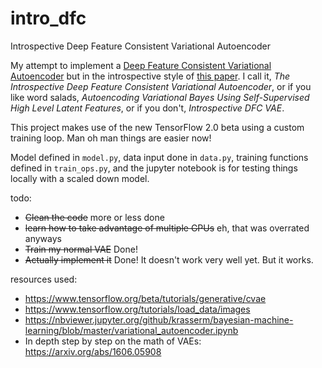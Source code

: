 # intro_dfc
Introspective Deep Feature Consistent Variational Autoencoder

My attempt to implement a [Deep Feature Consistent Variational Autoencoder](https://arxiv.org/abs/1610.00291) but in the introspective style of [this paper](https://arxiv.org/abs/1807.06358). I call it, *The Introspective Deep Feature Consistent Variational Autoencoder*, or if you like word salads, *Autoencoding Variational Bayes Using Self-Supervised High Level Latent Features*, or if you don't, *Introspective DFC VAE*.

This project makes use of the new TensorFlow 2.0 beta using a custom training loop. Man oh man things are easier now!

Model defined in `model.py`, data input done in `data.py`, training functions defined in `train_ops.py`, and the jupyter notebook is for testing things locally with a scaled down model.

todo:
* ~~Clean the code~~ more or less done
* ~~learn how to take advantage of multiple GPUs~~ eh, that was overrated anyways
* ~~Train my normal VAE~~ Done!
* ~~Actually implement it~~ Done! It doesn't work very well yet. But it works.

resources used:
* https://www.tensorflow.org/beta/tutorials/generative/cvae
* https://www.tensorflow.org/tutorials/load_data/images
* https://nbviewer.jupyter.org/github/krasserm/bayesian-machine-learning/blob/master/variational_autoencoder.ipynb
* In depth step by step on the math of VAEs: https://arxiv.org/abs/1606.05908
